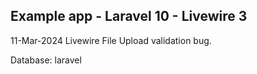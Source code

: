 ## Example app - Laravel 10 - Livewire 3
11-Mar-2024 Livewire File Upload validation bug.

Database: laravel

